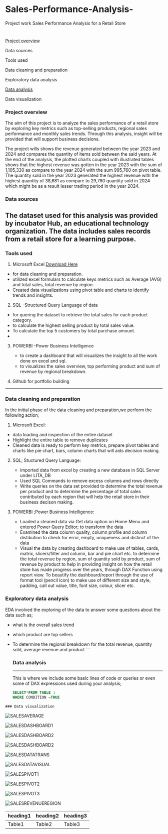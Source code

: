 # Sales-Performance-Analysis-
Project work
Sales Performance Analysis for a Retail Store
#

[Project overview](#project-overview)

Data sources

Tools used

Data cleaning and preparation

Exploratory data analysis

[Data analysis](#data-analysis)

Data visualization

### Project overview
The aim of this project is to analyze the sales performance of a retail store by exploring key metrics such as top-selling products,
regional sales performance and monthly sales trends. Through this analysis, insight will be provided that will support business decisions.

The project wills shows the revenue generated between the year 2023 and 2024 and compares the quantity of items sold between the said years. At the end of the analysis, the plotted charts coupled with illustrated tables shows that  the highest revenue was gotten in the year 2023 with the sum of 1,105,330 as compare to the year 2024 with the sum 995,760 on pivot table. The quantity sold in the year 2023 generated the highest revenue with the highest quantity of 38,681 as compare to 29,780 quantity sold in 2024 which might be as a result lesser trading period in the year 2024.  


### Data sources
The dataset used for this analysis was provided by incubator Hub, an educational technology organization. The data includes sales records from a retail store for a learning purpose.
---
### Tools used
1. Microsoft Excel [Download Here](https://microsoft.com)
-  for data cleaning and preparation.
- utilized excel formulars to calculate keys metrics such as Average (AVG) and total sales, total revenue by region.
-   Created data visualizations using pivot table and charts to identify trends and insights.
  
 2. SQL -Structured Query Language of data
   - for quering the dataset to retrieve the total sales for each product category.
   - to calculate the highest selling product by total sales value.
   - To calculate the top 5 customers by total purchase amount.
   - 
  3. POWERBI -Power Business Intelligence
     - to create a dashboard that will visualizes the insight to all the work done on excel and sql.
     - to visualizes the sales overview, top performing product and sum of revenue by regional breakdown.
       
4.   Github for portfolio building
---
### Data cleaning and preparation
In the initial phase of the data cleaning and preparation,we perform the following action;
1.  Microsoft Excel:
- data loading and inspection of the entire dataset
- Highlight the entire table to remove duplicates
- Cleaned data is ready to perform key metrics, prepare pivot tables and charts like pie chart, bars, column charts that will aids decision making.
  
2.  SQL; Stuctured Query Language:
     - imported data from excel by creating a new database in SQL Server under LITA_DB
     - Used SQL Commands to remove excess columns and rows directly
     - Write queries on the data set provided to determine the total revenue per product and to determine the percentage of total sales contributed by
       each region that will help the retail store in their business decison making.
       
3.  POWERBI ;Power Business Intelligence:
    - Loaded a cleaned data via Get data option on Home Menu and entered Power Query Editor; to transform the data
    - Examined the data column quality, column profile and column distibution to check for error, empty, uniqueness and distinct of the data
    - Visual the data by creating dashboard to make use of tables, cards, matrix, slicers/filter and column, bar and pie chart etc. to determine the total revenue by region,
      sum of quantity sold by product, sum of revenue by product to help in providing insight on how the retail store has made progress over the years, through DAX Function using report view.
      To beautify the dashboard/report through the use of format tool (pencil icon) to make use of different size and style, padding, call out value, title, font size, colour, slicer etc. 
      
   ### Exploratory data analysis
   EDA involved the exploring of the data to answer some questions about the data such as;
   - what is the overall sales trend
   - which product are top sellers
   - To determine the regional breakdown for the total revenue, quantity sold, average revenue and product
    ```
     ### Data analysis
     ---
     This is where we include some basic lines of code or queries or even some of DAX expressions used during your analysis;

     ```SQL
     SELECT*FROM TABLE 1
     WHERE CONDITION =TRUE
     ```
    ### Data visualization
![SALESAVERAGE](https://github.com/user-attachments/assets/f841f237-e0a6-4737-8b01-22b7cad79980)


![SALESDASHBOARD1](https://github.com/user-attachments/assets/44684e32-df25-4c3c-b37a-5a94fc0c0df7)

![SALESDASHBOARD2](https://github.com/user-attachments/assets/36ac2996-7fa8-4fd2-a601-5b9d05701fd3)

![SALESDASHBOARD2](https://github.com/user-attachments/assets/00c96124-b39a-4361-a855-dc0c5e7296e1)

![SALESDATATRANS](https://github.com/user-attachments/assets/2d62a6e2-a8ff-4234-8c53-4d96085063e9)

![SALESDATAVISUAL](https://github.com/user-attachments/assets/526c520f-4d82-4928-832e-6ea9f1628782)

![SALESPIVOT1](https://github.com/user-attachments/assets/11bc69f4-78f1-4288-921f-3c4f9f6856a3)

![SALESPIVOT2](https://github.com/user-attachments/assets/88986183-e337-42d9-b78c-cd9436af2a54)

![SALESPIVOT3](https://github.com/user-attachments/assets/f93ff775-70da-4cd5-bfb7-80687aff97c4)

![SALESREVENUEREGION](https://github.com/user-attachments/assets/93fc784a-583c-4932-bb4f-be1bcf94cd13)

   
   |heading1|heading2|heading3|
   |-------|---------|--------|
   |Table1|Table2|Table3|
